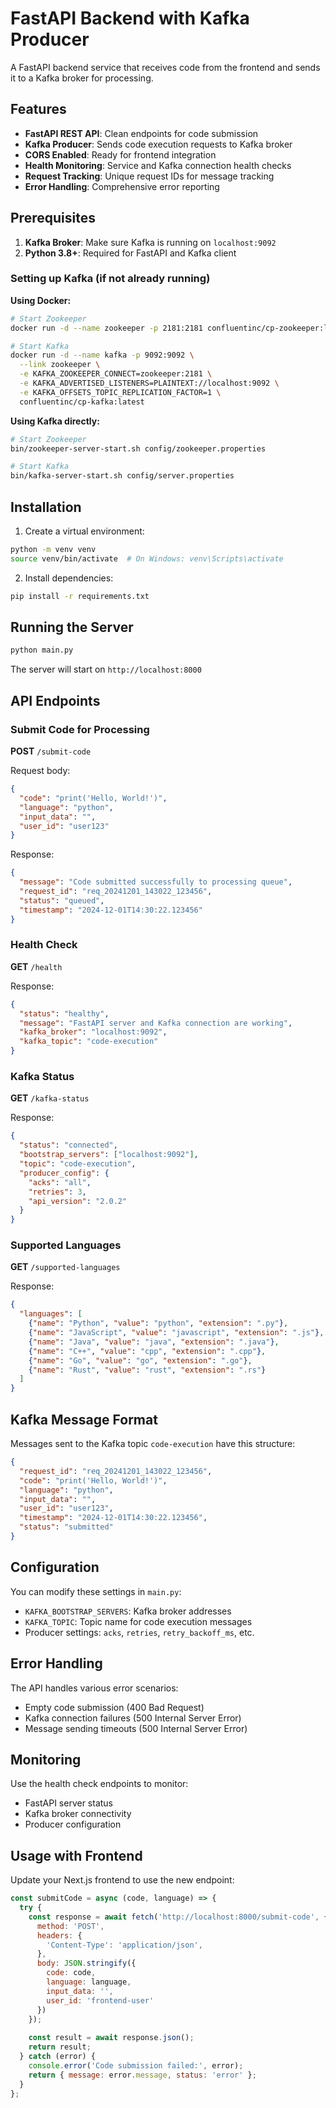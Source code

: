 # FastAPI Backend with Kafka Producer

A FastAPI backend service that receives code from the frontend and sends it to a Kafka broker for processing.

## Features

- **FastAPI REST API**: Clean endpoints for code submission
- **Kafka Producer**: Sends code execution requests to Kafka broker
- **CORS Enabled**: Ready for frontend integration
- **Health Monitoring**: Service and Kafka connection health checks
- **Request Tracking**: Unique request IDs for message tracking
- **Error Handling**: Comprehensive error reporting

## Prerequisites

1. **Kafka Broker**: Make sure Kafka is running on `localhost:9092`
2. **Python 3.8+**: Required for FastAPI and Kafka client

### Setting up Kafka (if not already running)

**Using Docker:**
```bash
# Start Zookeeper
docker run -d --name zookeeper -p 2181:2181 confluentinc/cp-zookeeper:latest

# Start Kafka
docker run -d --name kafka -p 9092:9092 \
  --link zookeeper \
  -e KAFKA_ZOOKEEPER_CONNECT=zookeeper:2181 \
  -e KAFKA_ADVERTISED_LISTENERS=PLAINTEXT://localhost:9092 \
  -e KAFKA_OFFSETS_TOPIC_REPLICATION_FACTOR=1 \
  confluentinc/cp-kafka:latest
```

**Using Kafka directly:**
```bash
# Start Zookeeper
bin/zookeeper-server-start.sh config/zookeeper.properties

# Start Kafka
bin/kafka-server-start.sh config/server.properties
```

## Installation

1. Create a virtual environment:
```bash
python -m venv venv
source venv/bin/activate  # On Windows: venv\Scripts\activate
```

2. Install dependencies:
```bash
pip install -r requirements.txt
```

## Running the Server

```bash
python main.py
```

The server will start on `http://localhost:8000`

## API Endpoints

### Submit Code for Processing
**POST** `/submit-code`

Request body:
```json
{
  "code": "print('Hello, World!')",
  "language": "python",
  "input_data": "",
  "user_id": "user123"
}
```

Response:
```json
{
  "message": "Code submitted successfully to processing queue",
  "request_id": "req_20241201_143022_123456",
  "status": "queued",
  "timestamp": "2024-12-01T14:30:22.123456"
}
```

### Health Check
**GET** `/health`

Response:
```json
{
  "status": "healthy",
  "message": "FastAPI server and Kafka connection are working",
  "kafka_broker": "localhost:9092",
  "kafka_topic": "code-execution"
}
```

### Kafka Status
**GET** `/kafka-status`

Response:
```json
{
  "status": "connected",
  "bootstrap_servers": ["localhost:9092"],
  "topic": "code-execution",
  "producer_config": {
    "acks": "all",
    "retries": 3,
    "api_version": "2.0.2"
  }
}
```

### Supported Languages
**GET** `/supported-languages`

Response:
```json
{
  "languages": [
    {"name": "Python", "value": "python", "extension": ".py"},
    {"name": "JavaScript", "value": "javascript", "extension": ".js"},
    {"name": "Java", "value": "java", "extension": ".java"},
    {"name": "C++", "value": "cpp", "extension": ".cpp"},
    {"name": "Go", "value": "go", "extension": ".go"},
    {"name": "Rust", "value": "rust", "extension": ".rs"}
  ]
}
```

## Kafka Message Format

Messages sent to the Kafka topic `code-execution` have this structure:

```json
{
  "request_id": "req_20241201_143022_123456",
  "code": "print('Hello, World!')",
  "language": "python",
  "input_data": "",
  "user_id": "user123",
  "timestamp": "2024-12-01T14:30:22.123456",
  "status": "submitted"
}
```

## Configuration

You can modify these settings in `main.py`:

- `KAFKA_BOOTSTRAP_SERVERS`: Kafka broker addresses
- `KAFKA_TOPIC`: Topic name for code execution messages
- Producer settings: `acks`, `retries`, `retry_backoff_ms`, etc.

## Error Handling

The API handles various error scenarios:
- Empty code submission (400 Bad Request)
- Kafka connection failures (500 Internal Server Error)
- Message sending timeouts (500 Internal Server Error)

## Monitoring

Use the health check endpoints to monitor:
- FastAPI server status
- Kafka broker connectivity
- Producer configuration

## Usage with Frontend

Update your Next.js frontend to use the new endpoint:

```javascript
const submitCode = async (code, language) => {
  try {
    const response = await fetch('http://localhost:8000/submit-code', {
      method: 'POST',
      headers: {
        'Content-Type': 'application/json',
      },
      body: JSON.stringify({
        code: code,
        language: language,
        input_data: '',
        user_id: 'frontend-user'
      })
    });
    
    const result = await response.json();
    return result;
  } catch (error) {
    console.error('Code submission failed:', error);
    return { message: error.message, status: 'error' };
  }
};
```